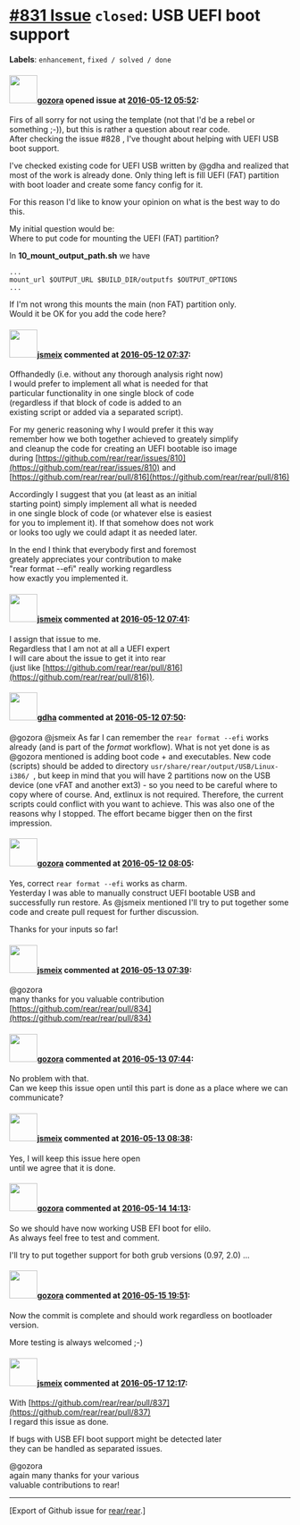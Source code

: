 [\#831 Issue](https://github.com/rear/rear/issues/831) `closed`: USB UEFI boot support
======================================================================================

**Labels**: `enhancement`, `fixed / solved / done`

#### <img src="https://avatars.githubusercontent.com/u/12116358?u=1c5ba9dcee5ca3082f03029a7fbe647efd30eb49&v=4" width="50">[gozora](https://github.com/gozora) opened issue at [2016-05-12 05:52](https://github.com/rear/rear/issues/831):

Firs of all sorry for not using the template (not that I'd be a rebel or
something ;-)), but this is rather a question about rear code.  
After checking the issue \#828 , I've thought about helping with UEFI
USB boot support.

I've checked existing code for UEFI USB written by @gdha and realized
that most of the work is already done. Only thing left is fill UEFI
(FAT) partition with boot loader and create some fancy config for it.

For this reason I'd like to know your opinion on what is the best way to
do this.

My initial question would be:  
Where to put code for mounting the UEFI (FAT) partition?

In **10\_mount\_output\_path.sh** we have

    ...
    mount_url $OUTPUT_URL $BUILD_DIR/outputfs $OUTPUT_OPTIONS
    ...

If I'm not wrong this mounts the main (non FAT) partition only.  
Would it be OK for you add the code here?

#### <img src="https://avatars.githubusercontent.com/u/1788608?u=925fc54e2ce01551392622446ece427f51e2f0ce&v=4" width="50">[jsmeix](https://github.com/jsmeix) commented at [2016-05-12 07:37](https://github.com/rear/rear/issues/831#issuecomment-218682453):

Offhandedly (i.e. without any thorough analysis right now)  
I would prefer to implement all what is needed for that  
particular functionality in one single block of code  
(regardless if that block of code is added to an  
existing script or added via a separated script).

For my generic reasoning why I would prefer it this way  
remember how we both together achieved to greately simplify  
and cleanup the code for creating an UEFI bootable iso image  
during
[https://github.com/rear/rear/issues/810](https://github.com/rear/rear/issues/810)
and
[https://github.com/rear/rear/pull/816](https://github.com/rear/rear/pull/816)

Accordingly I suggest that you (at least as an initial  
starting point) simply implement all what is needed  
in one single block of code (or whatever else is easiest  
for you to implement it). If that somehow does not work  
or looks too ugly we could adapt it as needed later.

In the end I think that everybody first and foremost  
greately appreciates your contribution to make  
"rear format --efi" really working regardless  
how exactly you implemented it.

#### <img src="https://avatars.githubusercontent.com/u/1788608?u=925fc54e2ce01551392622446ece427f51e2f0ce&v=4" width="50">[jsmeix](https://github.com/jsmeix) commented at [2016-05-12 07:41](https://github.com/rear/rear/issues/831#issuecomment-218683079):

I assign that issue to me.  
Regardless that I am not at all a UEFI expert  
I will care about the issue to get it into rear  
(just like
[https://github.com/rear/rear/pull/816](https://github.com/rear/rear/pull/816)).

#### <img src="https://avatars.githubusercontent.com/u/888633?u=cdaeb31efcc0048d3619651aa18dd4b76e636b21&v=4" width="50">[gdha](https://github.com/gdha) commented at [2016-05-12 07:50](https://github.com/rear/rear/issues/831#issuecomment-218684752):

@gozora @jsmeix As far I can remember the `rear format --efi` works
already (and is part of the *format* workflow). What is not yet done is
as @gozora mentioned is adding boot code + and executables. New code
(scripts) should be added to directory
`usr/share/rear/output/USB/Linux-i386/ `, but keep in mind that you will
have 2 partitions now on the USB device (one vFAT and another ext3) - so
you need to be careful where to copy where of course. And, extlinux is
not required. Therefore, the current scripts could conflict with you
want to achieve. This was also one of the reasons why I stopped. The
effort became bigger then on the first impression.

#### <img src="https://avatars.githubusercontent.com/u/12116358?u=1c5ba9dcee5ca3082f03029a7fbe647efd30eb49&v=4" width="50">[gozora](https://github.com/gozora) commented at [2016-05-12 08:05](https://github.com/rear/rear/issues/831#issuecomment-218687713):

Yes, correct `rear format --efi` works as charm.  
Yesterday I was able to manually construct UEFI bootable USB and
successfully run restore. As @jsmeix mentioned I'll try to put together
some code and create pull request for further discussion.

Thanks for your inputs so far!

#### <img src="https://avatars.githubusercontent.com/u/1788608?u=925fc54e2ce01551392622446ece427f51e2f0ce&v=4" width="50">[jsmeix](https://github.com/jsmeix) commented at [2016-05-13 07:39](https://github.com/rear/rear/issues/831#issuecomment-218972859):

@gozora  
many thanks for you valuable contribution
[https://github.com/rear/rear/pull/834](https://github.com/rear/rear/pull/834)

#### <img src="https://avatars.githubusercontent.com/u/12116358?u=1c5ba9dcee5ca3082f03029a7fbe647efd30eb49&v=4" width="50">[gozora](https://github.com/gozora) commented at [2016-05-13 07:44](https://github.com/rear/rear/issues/831#issuecomment-218973897):

No problem with that.  
Can we keep this issue open until this part is done as a place where we
can communicate?

#### <img src="https://avatars.githubusercontent.com/u/1788608?u=925fc54e2ce01551392622446ece427f51e2f0ce&v=4" width="50">[jsmeix](https://github.com/jsmeix) commented at [2016-05-13 08:38](https://github.com/rear/rear/issues/831#issuecomment-218984172):

Yes, I will keep this issue here open  
until we agree that it is done.

#### <img src="https://avatars.githubusercontent.com/u/12116358?u=1c5ba9dcee5ca3082f03029a7fbe647efd30eb49&v=4" width="50">[gozora](https://github.com/gozora) commented at [2016-05-14 14:13](https://github.com/rear/rear/issues/831#issuecomment-219222491):

So we should have now working USB EFI boot for elilo.  
As always feel free to test and comment.

I'll try to put together support for both grub versions (0.97, 2.0) ...

#### <img src="https://avatars.githubusercontent.com/u/12116358?u=1c5ba9dcee5ca3082f03029a7fbe647efd30eb49&v=4" width="50">[gozora](https://github.com/gozora) commented at [2016-05-15 19:51](https://github.com/rear/rear/issues/831#issuecomment-219306673):

Now the commit is complete and should work regardless on bootloader
version.

More testing is always welcomed ;-)

#### <img src="https://avatars.githubusercontent.com/u/1788608?u=925fc54e2ce01551392622446ece427f51e2f0ce&v=4" width="50">[jsmeix](https://github.com/jsmeix) commented at [2016-05-17 12:17](https://github.com/rear/rear/issues/831#issuecomment-219700357):

With
[https://github.com/rear/rear/pull/837](https://github.com/rear/rear/pull/837)  
I regard this issue as done.

If bugs with USB EFI boot support might be detected later  
they can be handled as separated issues.

@gozora  
again many thanks for your various  
valuable contributions to rear!

------------------------------------------------------------------------

\[Export of Github issue for
[rear/rear](https://github.com/rear/rear).\]
